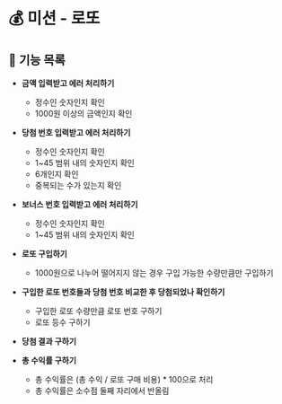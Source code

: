 # 💰 미션 - 로또

## 📄 기능 목록
- **금액 입력받고 에러 처리하기**
  - 정수인 숫자인지 확인
  - 1000원 이상의 금액인지 확인

- **당첨 번호 입력받고 에러 처리하기**
  - 정수인 숫자인지 확인
  - 1~45 범위 내의 숫자인지 확인
  - 6개인지 확인
  - 중복되는 수가 있는지 확인

- **보너스 번호 입력받고 에러 처리하기**
  - 정수인 숫자인지 확인
  - 1~45 범위 내의 숫자인지 확인

- **로또 구입하기**
  - 1000원으로 나누어 떨어지지 않는 경우 구입 가능한 수량만큼만 구입하기

- **구입한 로또 번호들과 당첨 번호 비교한 후 당첨되었나 확인하기**
  - 구입한 로또 수량만큼 로또 번호 구하기
  - 로또 등수 구하기

- **당첨 결과 구하기**

- **총 수익률 구하기**
  - 총 수익률은 (총 수익 / 로또 구매 비용) * 100으로 처리
  - 총 수익률은 소수점 둘째 자리에서 반올림
